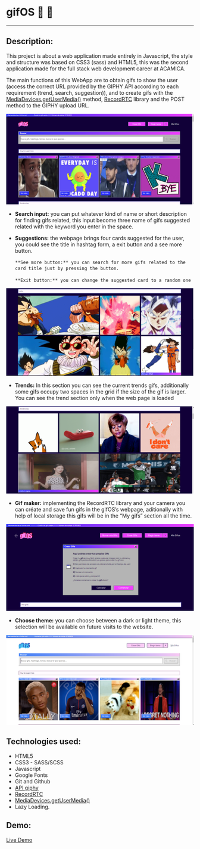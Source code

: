 # gifOS 📸 🚀

---

## Description:

This project is about a web application made entirely in Javascript, the style and structure was based on CSS3 (sass) and HTML5, this was the second application made for the full stack web development career at ACAMICA.

The main functions of this WebApp are to obtain gifs to show the user (access the correct URL provided by the GIPHY API according to each requirement (trend, search, suggestion)), and to create gifs with the [MediaDevices.getUserMedia()](https://developer.mozilla.org/es/docs/Web/API/MediaDevices/getUserMedia 'MediaDevices.getUserMedia()') method, [RecordRTC](https://recordrtc.org/ 'RecordRTC') library and the POST method to the GIPHY upload URL.

[![](https://github.com/SETAGI/GifOs-proyect/blob/master/assets/suggestions.png)](https://github.com/SETAGI/GifOs-proyect/blob/master/assets/suggestions.png)

- **Search input:** you can put whatever kind of name or short description for finding gifs related, this input become three name of gifs suggested related with the keyword you enter in the space.

* **Suggestions:** the webpage brings four cards suggested for the user, you could see the title in hashtag form, a exit button and a see more button.

      **See more button:** you can search for more gifs related to the card title just by pressing the button.

      **Exit button:** you can change the suggested card to a random one

[![](https://github.com/SETAGI/GifOs-proyect/blob/master/assets/search.png)](https://github.com/SETAGI/GifOs-proyect/blob/master/assets/search.png)

- **Trends:** In this section you can see the current trends gifs, additionally some gifs occupy two spaces in the grid if the size of the gif is larger. You can see the trend section only when the web page is loaded

[![](https://github.com/SETAGI/GifOs-proyect/blob/master/assets/trends.png)](https://github.com/SETAGI/GifOs-proyect/blob/master/assets/trends.png)

- **Gif maker:** implementing the RecordRTC library and your camera you can créate and save fun gifs in the gifOS’s webpage, aditionally with help of local storage this gifs will be in the “My gifs” section all the time.

[![](https://github.com/SETAGI/GifOs-proyect/blob/master/assets/create.png)](https://github.com/SETAGI/GifOs-proyect/blob/master/assets/create.png)

- **Choose theme:** you can choose between a dark or light theme, this selection will be available on future visits to the website.

[![](https://github.com/SETAGI/GifOs-proyect/blob/master/assets/themeDay.png)](https://github.com/SETAGI/GifOs-proyect/blob/master/assets/themeDay.png)

## Technologies used:

- HTML5
- CSS3 - SASS/SCSS
- Javascript
- Google Fonts
- Git and Github
- [API giphy](https://developers.giphy.com/docs/api#quick-start-guide 'API giphy')
- [RecordRTC](https://recordrtc.org/ 'RecordRTC')
- [MediaDevices.getUserMedia()](https://developer.mozilla.org/es/docs/Web/API/MediaDevices/getUserMedia 'MediaDevices.getUserMedia()')
- Lazy Loading.

## Demo:

[Live Demo](https://gifos-s-t-g.surge.sh/ 'Live Demo')
